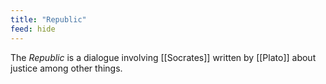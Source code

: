 ```yaml
---
title: "Republic"
feed: hide
---
```


The _Republic_ is a dialogue involving [[Socrates]] written by [[Plato]] about justice among other things. 